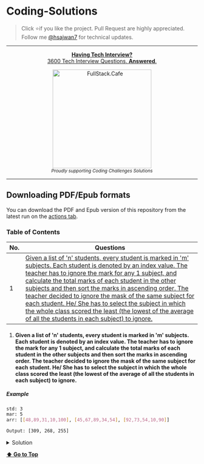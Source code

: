 # Coding-Solutions

> Click :star:if you like the project. Pull Request are highly appreciated. Follow me [@hsajwan7](https://twitter.com/hsajwan7) for technical updates.

---

<div align="center">
    <p>
        <a href="https://www.fullstack.cafe/?utm_source=github&utm_medium=sud">
            <b>Having Tech Interview?</b>
            <br> 3600 Tech Interview Questions. <b>Answered</b>.
            <br>
            <div>
                <img src="https://user-images.githubusercontent.com/13550565/76382460-cc784d80-6393-11ea-8837-2b89265ac853.png" width="260" alt="FullStack.Cafe">
            </div>
        </a>
        <sub><i>Proudly supporting Coding Challenges Solutions</i></sub>
    </p>
</div>

---

## Downloading PDF/Epub formats

You can download the PDF and Epub version of this repository from the latest run on the [actions tab](https://github.com/hsajwan/coding-solutions/actions).

### Table of Contents

| No. | Questions |
|---- | ---------
|1 | [Given a list of 'n' students, every student is marked in 'm' subjects. Each student is denoted by an index value. The teacher has to ignore the mark for any 1 subject, and calculate the total marks of each student in the other subjects and then sort the marks in ascending order. The teacher decided to ignore the mask of the same subject for each student. He/ She has to select the subject in which the whole class scored the least (the lowest of the average of all the students in each subject) to ignore.](#1)|

1. #### Given a list of 'n' students, every student is marked in 'm' subjects. Each student is denoted by an index value. The teacher has to ignore the mark for any 1 subject, and calculate the total marks of each student in the other subjects and then sort the marks in ascending order. The teacher decided to ignore the mask of the same subject for each student. He/ She has to select the subject in which the whole class scored the least (the lowest of the average of all the students in each subject) to ignore.

##### Example
```sh
std: 3
mar: 5
arr: [[48,89,31,10,100], [45,67,89,34,54], [92,73,54,10,90]]

Output: [309, 268, 255]
```
<details>
<summary>Solution</summary>
<p>

```sh
        function findMaxPass(std, mar, arr) {
            let marArr = [];
            for(let i=0; i< mar;i++) {
                let marTotal= 0;
                for(let j=0; j< std; j++) {
                    marTotal += arr[j][i];
                }
                marArr.push(marTotal);
            }
            let markMaxIdx = marArr.indexOf(Math.min.apply(null, marArr));
            let stdMarArr = [];
            for(let i=0; i< std;i++) {
                let stdMarTotal= 0;
                for(let j=0; j< mar; j++) {
                    if(j !== markMaxIdx)
                        stdMarTotal += arr[i][j];
                }
                stdMarArr.push(stdMarTotal);
            }
            return stdMarArr.sort((a, b) => a-b);
        }
```

</p>
</details>

**[⬆ Go to Top](#table-of-contents)**

